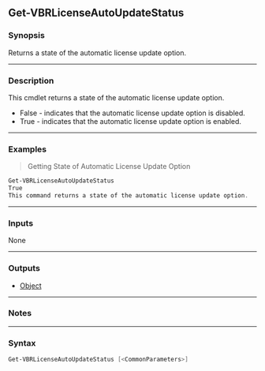 Get-VBRLicenseAutoUpdateStatus
------------------------------

### Synopsis
Returns a state of the automatic license update option.

---

### Description

This cmdlet returns a state of the automatic license update option.
- False - indicates that the automatic license update option is disabled.
- True - indicates that the automatic license update option is enabled.

---

### Examples
> Getting State of Automatic License Update Option

```PowerShell
Get-VBRLicenseAutoUpdateStatus 
True
This command returns a state of the automatic license update option.
```

---

### Inputs
None

---

### Outputs
* [Object](https://learn.microsoft.com/en-us/dotnet/api/System.Object)

---

### Notes

---

### Syntax
```PowerShell
Get-VBRLicenseAutoUpdateStatus [<CommonParameters>]
```
